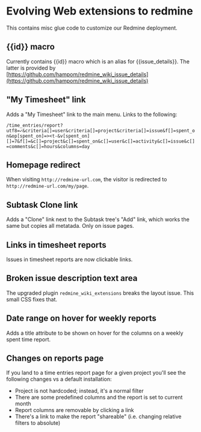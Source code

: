 # Evolving Web extensions to redmine

This contains misc glue code to customize our Redmine deployment.


## {{id}} macro

Currently contains {{id}} macro which is an alias for {{issue_details}}.
The latter is provided by [https://github.com/hampom/redmine_wiki_issue_details](https://github.com/hampom/redmine_wiki_issue_details)

## "My Timesheet" link

Adds a "My Timesheet" link to the main menu. Links to the following:

`/time_entries/report?utf8=✓&criteria[]=user&criteria[]=project&criteria[]=issue&f[]=spent_on&op[spent_on]=><t-&v[spent_on][]=7&f[]=&c[]=project&c[]=spent_on&c[]=user&c[]=activity&c[]=issue&c[]=comments&c[]=hours&columns=day`

## Homepage redirect

When visiting `http://redmine-url.com`, the visitor is redirected to `http://redmine-url.com/my/page`.

## Subtask Clone link

Adds a "Clone" link next to the Subtask tree's "Add" link, which works the same but copies all metatada.
Only on issue pages.

## Links in timesheet reports

Issues in timesheet reports are now clickable links.


## Broken issue description text area

The upgraded plugin `redmine_wiki_extensions` breaks the layout issue. This small CSS fixes that.

## Date range on hover for weekly reports

Adds a title attribute to be shown on hover for the columns on a weekly spent time report.

## Changes on reports page

If you land to a time entries report page for a given project you'll see the following changes vs a default installation:
- Project is not hardcoded; instead, it's a normal filter
- There are some predefined columns and the report is set to current month
- Report columns are removable by clicking a link
- There's a link to make the report "shareable" (i.e. changing relative filters to absolute)
